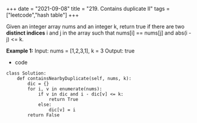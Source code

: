 +++ 
date = "2021-09-08"
title = "219. Contains duplicate II"
tags = ["leetcode","hash table"]
+++

Given an integer array nums and an integer k, return true if there are two **distinct indices** i and j in the array such that nums[i] == nums[j] and abs(i - j) <= k.
 
**Example 1:**
Input: nums = [1,2,3,1], k = 3 Output: true

- code
```
class Solution:
    def containsNearbyDuplicate(self, nums, k):
        dic = {}
        for i, v in enumerate(nums):
            if v in dic and i - dic[v] <= k:
                return True
            else:
                dic[v] = i
        return False

```
